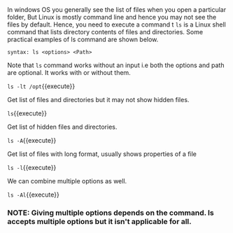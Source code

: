 
## #

In windows OS you generally see the list of files when you open a particular folder, But Linux is mostly command line and hence you may not see the files by default. Hence, you need to execute a command t
`ls` is a Linux shell command that lists directory contents of files and directories. Some practical examples of ls command are shown below.

`syntax: ls <options> <Path>`

Note that `ls` command works without an input i.e both the options and path are optional. It works with or without them.

`ls -lt /opt`{{execute}}

Get list of files and directories but it may not show hidden files.

`ls`{{execute}} 

Get list of hidden files and directories.

`ls -A`{{execute}}

Get list of files with long format, usually shows properties of a file

`ls -l`{{execute}} 

 We can combine multiple options as well.

`ls -Al`{{execute}}

### NOTE: Giving multiple options depends on the command. ls accepts multiple options but it isn't applicable for all.